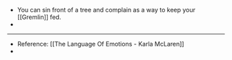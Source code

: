 - You can sin front of a tree and complain as a way to keep your [[Gremlin]] fed.
-
- ---
- Reference: [[The Language Of Emotions - Karla McLaren]]
-